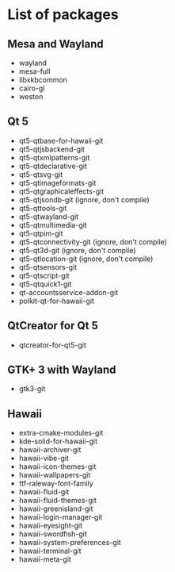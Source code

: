 # List of packages

## Mesa and Wayland

* wayland
* mesa-full
* libxkbcommon
* cairo-gl
* weston

## Qt 5

* qt5-qtbase-for-hawaii-git
* qt5-qtjsbackend-git
* qt5-qtxmlpatterns-git
* qt5-qtdeclarative-git
* qt5-qtsvg-git
* qt5-qtimageformats-git
* qt5-qtgraphicaleffects-git
* qt5-qtjsondb-git (ignore, don't compile)
* qt5-qttools-git
* qt5-qtwayland-git
* qt5-qtmultimedia-git
* qt5-qtpim-git
* qt5-qtconnectivity-git (ignore, don't compile)
* qt5-qt3d-git (ignore, don't compile)
* qt5-qtlocation-git (ignore, don't compile)
* qt5-qtsensors-git
* qt5-qtscript-git
* qt5-qtquick1-git
* qt-accountsservice-addon-git
* polkit-qt-for-hawaii-git

## QtCreator for Qt 5

* qtcreator-for-qt5-git

## GTK+ 3 with Wayland

* gtk3-git

## Hawaii

* extra-cmake-modules-git
* kde-solid-for-hawaii-git
* hawaii-archiver-git
* hawaii-vibe-git
* hawaii-icon-themes-git
* hawaii-wallpapers-git
* ttf-raleway-font-family
* hawaii-fluid-git
* hawaii-fluid-themes-git
* hawaii-greenisland-git
* hawaii-login-manager-git
* hawaii-eyesight-git
* hawaii-swordfish-git
* hawaii-system-preferences-git
* hawaii-terminal-git
* hawaii-meta-git
